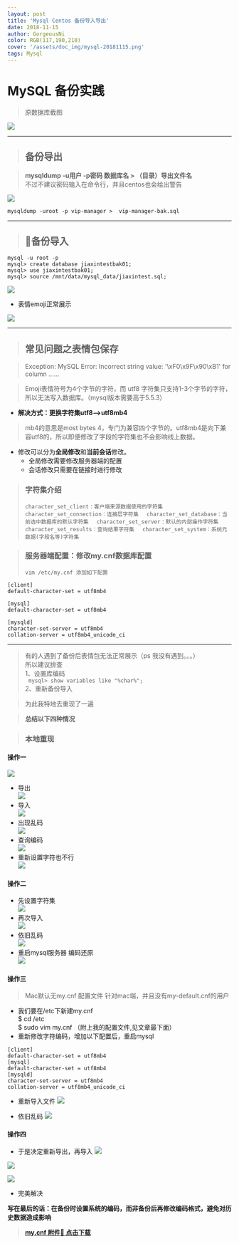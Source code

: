 ```yaml
--- 
layout: post
title: 'Mysql Centos 备份导入导出'
date: 2018-11-15
author: GorgeousNi
color: RGB(117,190,210)
cover: '/assets/doc_img/mysql-20181115.png'
tags: Mysql
---
```



# MySQL 备份实践

> 原数据库截图   

![](/assets/doc_img/20181115/1.png)

---
> ## **备份导出**  

> **mysqldump -u用户 -p密码 数据库名 > （目录）导出文件名**  
不过不建议密码输入在命令行，并且centos也会给出警告

![](/assets/doc_img/20181115/3.png)

`
mysqldump -uroot -p vip-manager >  vip-manager-bak.sql
`

---
> ## **备份导入**

`
mysql -u root -p  
`  
`
mysql> create database jiaxintestbak01;
`  
`
mysql> use jiaxintestbak01;
`  
`
mysql> source /mnt/data/mysql_data/jiaxintest.sql;
`

![](/assets/doc_img/20181115/4.png)

* 表情emoji正常展示

![](/assets/doc_img/20181115/5.png)



---  

> ## **常见问题之表情包保存**

> Exception: MySQL Error: Incorrect string value: '\xF0\x9F\x90\xB1' for column ......

> Emoji表情符号为4个字节的字符，而 utf8 字符集只支持1-3个字节的字符，所以无法写入数据库。（mysql版本需要高于5.5.3）
* **解决方式：更换字符集utf8-->utf8mb4**

> mb4的意思是most bytes 4，专门为兼容四个字节的。utf8mb4是向下兼容utf8的，所以即便修改了字段的字符集也不会影响线上数据。
* 修改可以分为**全局修改**和**当前会话**修改。
   * 全局修改需要修改服务器端的配置
   * 会话修改只需要在链接时进行修改

> ###  字符集介绍
>` character_set_client：客户端来源数据使用的字符集  `
 `character_set_connection：连接层字符集  `
 `character_set_database：当前选中数据库的默认字符集  `
 `character_set_server：默认的内部操作字符集  `
 `character_set_results：查询结果字符集  `
 `character_set_system：系统元数据(字段名等)字符集  `


> ### 服务器端配置：修改my.cnf数据库配置
> `vim /etc/my.cnf 添加如下配置`

```
[client]
default-character-set = utf8mb4

[mysql]
default-character-set = utf8mb4

[mysqld]
character-set-server = utf8mb4
collation-server = utf8mb4_unicode_ci
```

---   
> 有的人遇到了备份后表情包无法正常展示（ps 我没有遇到。。。）   
所以建议排查  
1、设置库编码   
  ` mysql> show variables like "%char%";`  
2、重新备份导入


> 为此我特地去重现了一遍

> **总结以下四种情况**


> ### 本地重现

#### 操作一

![](/assets/doc_img/20181115/9.png)
* 导出   
![](/assets/doc_img/20181115/10.png)
* 导入  
![](/assets/doc_img/20181115/11.png)
* 出现乱码  
![](/assets/doc_img/20181115/12.png)
* 查询编码  
![](/assets/doc_img/20181115/13.png)
* 重新设置字符也不行  
![](/assets/doc_img/20181115/14.png)


#### 操作二

* 先设置字符集  
![](/assets/doc_img/20181115/15.png)
* 再次导入  
![](/assets/doc_img/20181115/16.png)
* 依旧乱码  
![](/assets/doc_img/20181115/17.png)
* 重启mysql服务器 编码还原   
![](/assets/doc_img/20181115/19.png)


#### 操作三

> Mac默认无my.cnf 配置文件
针对mac端，并且没有my-default.cnf的用户
* 我们要在/etc下新建my.cnf  
$ cd /etc   
$ sudo vim my.cnf  （附上我的配置文件,见文章最下面）
* 重新修改字符编码，增加以下配置后，重启mysql
```
[client]
default-character-set = utf8mb4
[mysql]
default-character-set = utf8mb4
[mysqld]
character-set-server = utf8mb4
collation-server = utf8mb4_unicode_ci
```

* 重新导入文件
![](/assets/doc_img/20181115/22.png)

* 依旧乱码
![](/assets/doc_img/20181115/23.png)


#### 操作四
* 于是决定重新导出，再导入
![](/assets/doc_img/20181115/24.png)  

![](/assets/doc_img/20181115/25.png)  

![](/assets/doc_img/20181115/26.png)  

* 完美解决

**写在最后的话：在备份时设置系统的编码，而非备份后再修改编码格式，避免对历史数据造成影响**


> [**my.cnf 附件📎 点击下载**](/assets/doc_xml/my.cnf)

